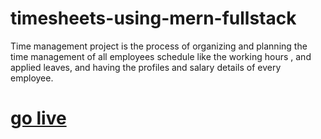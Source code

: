 # timesheets-using-mern-fullstack
Time management  project is the process of organizing and planning the time management of all employees schedule like the working hours , and applied leaves, and having the profiles and salary details of every employee.

<h1 style="color:blue"><a href="https://ink-timesheets.netlify.app/">go live</a></h1>

